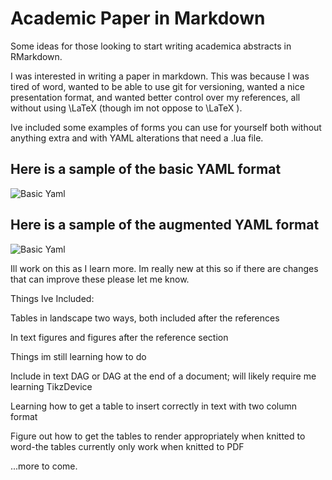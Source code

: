 # Academic Paper in Markdown
Some ideas for those looking to start writing academica abstracts in RMarkdown.

I was interested in writing a paper in markdown. This was because I was tired of word, wanted to be able to use git for versioning, wanted a nice presentation format, and wanted better control over my references, all without using \LaTeX (though im not oppose to \LaTeX ).

Ive included some examples of forms you can use for yourself both without anything extra and with YAML alterations that need a .lua file.

## Here is a sample of the basic YAML format
![Basic Yaml](../academic_abstract_in_markdown/basic.png)

## Here is a sample of the augmented YAML format
![Basic Yaml](../academic_abstract_in_markdown/augmented.png)



Ill work on this as I learn more. Im really new at this so if there are changes that can improve these please let me know.


Things Ive Included:

Tables in landscape two ways, both included after the references

In text figures and figures after the reference section


Things im still learning how to do

Include in text DAG or DAG at the end of a document; will likely require me learning TikzDevice

Learning how to get a table to insert correctly in text with two column format

Figure out how to get the tables to render appropriately when knitted to word-the tables currently only work when knitted to PDF

...more to come.
